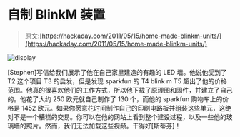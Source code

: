 # 自制 BlinkM 装置

> 原文:[https://hackaday.com/2011/05/15/home-made-blinkm-units/](https://hackaday.com/2011/05/15/home-made-blinkm-units/)

![](../Images/d9e94726c117ecdf1e39312a1c7983ff.png "display")

[Stephen]写信给我们展示了他在自己家里建造的有趣的 LED 墙。他说他受到了 T2 这个项目 T3 的启发，但是发现 sparkfun 的 T4 blink m T5 超出了他的价格范围。他真的很喜欢他们的工作方式，所以他下载了原理图和固件，并建立了自己的。他花了大约 250 欧元就自己制作了 130 个，而他的 sparkfun 购物车上的价格是 1452 欧元。如果你愿意花时间制作自己的印刷电路板并组装这些单元，这绝对不是一个糟糕的交易。你可以在他的网站上看到整个建设过程，以及一些他的玻璃墙的照片。然而，我们无法加载这些视频。干得好[斯蒂芬]！
